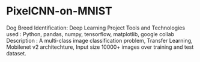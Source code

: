 # PixelCNN-on-MNIST
Dog Breed Identification: Deep Learning Project Tools and Technologies used : Python, pandas, numpy, tensorflow, matplotlib, google collab Description : A multi-class image classification problem, Transfer Learning, Mobilenet v2 architechture, Input size 10000+ images over training and test dataset. 
